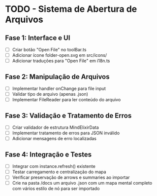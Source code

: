 # TODO - Sistema de Abertura de Arquivos

## Fase 1: Interface e UI
- [ ] Criar botão "Open File" no toolBar.ts
- [ ] Adicionar ícone folder-open.svg em src/icons/
- [ ] Adicionar traduções para "Open File" em i18n.ts

## Fase 2: Manipulação de Arquivos
- [ ] Implementar handler onChange para file input
- [ ] Validar tipo de arquivo (apenas .json)
- [ ] Implementar FileReader para ler conteúdo do arquivo

## Fase 3: Validação e Tratamento de Erros
- [ ] Criar validador de estrutura MindElixirData
- [ ] Implementar tratamento de erros para JSON inválido
- [ ] Adicionar mensagens de erro localizadas

## Fase 4: Integração e Testes
- [ ] Integrar com instance.refresh() existente
- [ ] Testar carregamento e centralização do mapa
- [ ] Verificar preservação de arrows e summaries ao importar
- [ ] Crie na pasta /docs um arquivo .json com um mapa mental completo com vários estilo de nó para ser importado